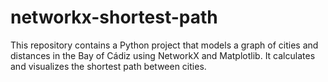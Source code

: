 # networkx-shortest-path
This repository contains a Python project that models a graph of cities and distances in the Bay of Cádiz using NetworkX and Matplotlib. It calculates and visualizes the shortest path between cities.
